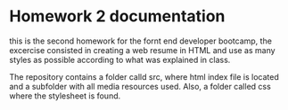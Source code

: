 # Homework 2 documentation

this is the second homework for the fornt end developer bootcamp, the excercise consisted in creating a web resume in HTML and use as many styles
as possible according to what was explained in class. 

The repository contains a folder calld src, where html index file is located and a subfolder with all media resources used. Also, a folder
called css where the stylesheet is found. 


